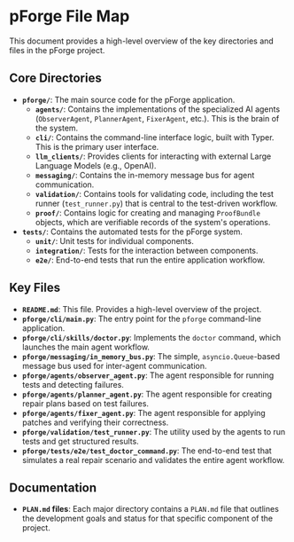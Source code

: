 # pForge File Map

This document provides a high-level overview of the key directories and files in the pForge project.

## Core Directories

*   **`pforge/`**: The main source code for the pForge application.
    *   **`agents/`**: Contains the implementations of the specialized AI agents (`ObserverAgent`, `PlannerAgent`, `FixerAgent`, etc.). This is the brain of the system.
    *   **`cli/`**: Contains the command-line interface logic, built with Typer. This is the primary user interface.
    *   **`llm_clients/`**: Provides clients for interacting with external Large Language Models (e.g., OpenAI).
    *   **`messaging/`**: Contains the in-memory message bus for agent communication.
    *   **`validation/`**: Contains tools for validating code, including the test runner (`test_runner.py`) that is central to the test-driven workflow.
    *   **`proof/`**: Contains logic for creating and managing `ProofBundle` objects, which are verifiable records of the system's operations.
*   **`tests/`**: Contains the automated tests for the pForge system.
    *   **`unit/`**: Unit tests for individual components.
    *   **`integration/`**: Tests for the interaction between components.
    *   **`e2e/`**: End-to-end tests that run the entire application workflow.

## Key Files

*   **`README.md`**: This file. Provides a high-level overview of the project.
*   **`pforge/cli/main.py`**: The entry point for the `pforge` command-line application.
*   **`pforge/cli/skills/doctor.py`**: Implements the `doctor` command, which launches the main agent workflow.
*   **`pforge/messaging/in_memory_bus.py`**: The simple, `asyncio.Queue`-based message bus used for inter-agent communication.
*   **`pforge/agents/observer_agent.py`**: The agent responsible for running tests and detecting failures.
*   **`pforge/agents/planner_agent.py`**: The agent responsible for creating repair plans based on test failures.
*   **`pforge/agents/fixer_agent.py`**: The agent responsible for applying patches and verifying their correctness.
*   **`pforge/validation/test_runner.py`**: The utility used by the agents to run tests and get structured results.
*   **`pforge/tests/e2e/test_doctor_command.py`**: The end-to-end test that simulates a real repair scenario and validates the entire agent workflow.

## Documentation

*   **`PLAN.md` files**: Each major directory contains a `PLAN.md` file that outlines the development goals and status for that specific component of the project.
